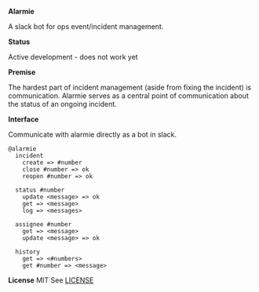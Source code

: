 **Alarmie**

A slack bot for ops event/incident management.

**Status**

Active development - does not work yet

**Premise**

The hardest part of incident management (aside from fixing the incident) is communication. Alarmie serves as a central point of communication about the status of an ongoing incident.

**Interface**

Communicate with alarmie directly as a bot in slack.
```
@alarmie
  incident
    create => #number
    close #number => ok
    reopen #number => ok

  status #number
    update <message> => ok
    get => <message>
    log => <messages>

  assignee #number
    get => <message>
    update <message> => ok

  history
    get => <#numbers>
    get #number => <message>
```

**License**
MIT
See [LICENSE](LICENSE)

